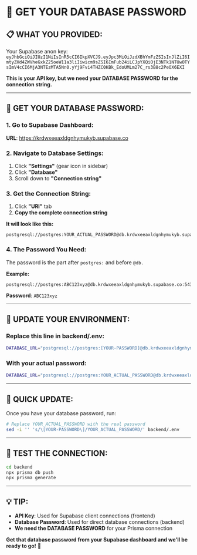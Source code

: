 # 🔑 GET YOUR DATABASE PASSWORD

## **📋 WHAT YOU PROVIDED:**
Your Supabase anon key: `eyJhbGciOiJIUzI1NiIsInR5cCI6IkpXVCJ9.eyJpc3MiOiJzdXBhYmFzZSIsInJlZiI6ImtyZHd4ZWVheGxkZ25oeW11a3liIiwicm9sZSI6ImFub24iLCJpYXQiOjE3NTk1NTUwOTYsImV4cCI6MjA3NTEzMTA5Nn0.yYj9Fvi4THZC0KBk_EdoUMLm27C_rs3B8c2PeOX6EXI`

**This is your API key, but we need your DATABASE PASSWORD for the connection string.**

---

## **🎯 GET YOUR DATABASE PASSWORD:**

### **1. Go to Supabase Dashboard:**
**URL**: https://krdwxeeaxldgnhymukyb.supabase.co

### **2. Navigate to Database Settings:**
1. Click **"Settings"** (gear icon in sidebar)
2. Click **"Database"**
3. Scroll down to **"Connection string"**

### **3. Get the Connection String:**
1. Click **"URI"** tab
2. **Copy the complete connection string**

**It will look like this:**
```
postgresql://postgres:YOUR_ACTUAL_PASSWORD@db.krdwxeeaxldgnhymukyb.supabase.co:5432/postgres
```

### **4. The Password You Need:**
The password is the part after `postgres:` and before `@db.`

**Example:**
```
postgresql://postgres:ABC123xyz@db.krdwxeeaxldgnhymukyb.supabase.co:5432/postgres
```
**Password**: `ABC123xyz`

---

## **🔧 UPDATE YOUR ENVIRONMENT:**

### **Replace this line in backend/.env:**
```bash
DATABASE_URL="postgresql://postgres:[YOUR-PASSWORD]@db.krdwxeeaxldgnhymukyb.supabase.co:5432/postgres"
```

### **With your actual password:**
```bash
DATABASE_URL="postgresql://postgres:YOUR_ACTUAL_PASSWORD@db.krdwxeeaxldgnhymukyb.supabase.co:5432/postgres"
```

---

## **🚀 QUICK UPDATE:**

Once you have your database password, run:
```bash
# Replace YOUR_ACTUAL_PASSWORD with the real password
sed -i '' 's/\[YOUR-PASSWORD\]/YOUR_ACTUAL_PASSWORD/' backend/.env
```

---

## **🧪 TEST THE CONNECTION:**

```bash
cd backend
npx prisma db push
npx prisma generate
```

---

## **💡 TIP:**

- **API Key**: Used for Supabase client connections (frontend)
- **Database Password**: Used for direct database connections (backend)
- **We need the DATABASE PASSWORD** for your Prisma connection

**Get that database password from your Supabase dashboard and we'll be ready to go!** 🚀
